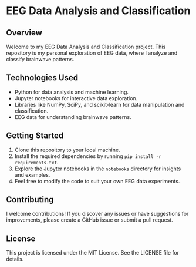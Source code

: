 # EEG Data Analysis and Classification

Overview
--------

Welcome to my EEG Data Analysis and Classification project. This repository is my personal exploration of EEG data, where I analyze and classify brainwave patterns.

Technologies Used
----------------

- Python for data analysis and machine learning.
- Jupyter notebooks for interactive data exploration.
- Libraries like NumPy, SciPy, and scikit-learn for data manipulation and classification.
- EEG data for understanding brainwave patterns.

Getting Started
---------------

1. Clone this repository to your local machine.
2. Install the required dependencies by running `pip install -r requirements.txt`.
3. Explore the Jupyter notebooks in the `notebooks` directory for insights and examples.
4. Feel free to modify the code to suit your own EEG data experiments.

Contributing
------------

I welcome contributions! If you discover any issues or have suggestions for improvements, please create a GitHub issue or submit a pull request.

License
-------

This project is licensed under the MIT License. See the LICENSE file for details.
